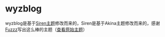 # wyzblog
wyzblog是基于<a href="https://github.com/louie-senpai/Siren">Siren主题</a>修改而来的，Siren是基于Akina主题修改而来的，感谢<a href="http://www.akina.pw/">Fuzzz</a>写出这么棒的主题（<a href="http://www.akina.pw/themeakina">查看原始主题</a>）
